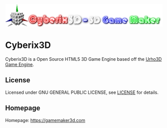 ![Cyberix3D logo](https://github.com/RedWebGames/Cyberix3D/blob/RedWebGames-patch-1/Cyberix3D2.0Logo.png)
# Cyberix3D
Cyberix3D is a Open Source HTML5 3D Game Engine based off the [Urho3D Game Engine](https://urho3d.github.io/).
## License
Licensed under GNU GENERAL PUBLIC LICENSE, see [LICENSE](https://github.com/RedWebGames/Cyberix3D/blob/RedWebGames-patch-1/LICENSE)
for details.
## Homepage
Homepage: https://gamemaker3d.com
## 
